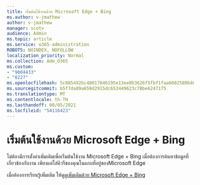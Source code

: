 ```yaml
---
title: เริ่มต้นใช้งานด้วย Microsoft Edge + Bing
ms.author: v-jmathew
author: v-jmathew
manager: scotv
audience: Admin
ms.topic: article
ms.service: o365-administration
ROBOTS: NOINDEX, NOFOLLOW
localization_priority: Normal
ms.collection: Adm_O365
ms.custom:
- "9004433"
- "8227"
ms.openlocfilehash: 5c885492bc48017846195e13ee0b3626f5fbf1faa6602580b487141a6d21df9d
ms.sourcegitcommit: b5f7da89a650d2915dc652449623c78be6247175
ms.translationtype: MT
ms.contentlocale: th-TH
ms.lasthandoff: 08/05/2021
ms.locfileid: "54116423"
---
```

# <a name="get-started-with-microsoft-edge--bing"></a>เริ่มต้นใช้งานด้วย Microsoft Edge + Bing

ไม่ต้องมีการตั้งค่าเพิ่มเติมเพื่อเริ่มต้นใช้งาน Microsoft Edge + Bing เมื่อต้องการค้นหาข้อมูลที่เกี่ยวข้องกับงาน เพียงแค่ใส่คิวรีของคุณในแถบที่อยู่ของMicrosoft Edge

เมื่อต้องการเรียนรู้เพิ่มเติม ให้ดู[ดูเพิ่มเติมด้วย Microsoft Edge + Bing](https://go.microsoft.com/fwlink/?linkid=2152963)
